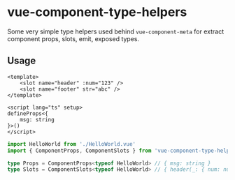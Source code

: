 # vue-component-type-helpers

Some very simple type helpers used behind `vue-component-meta` for extract component props, slots, emit, exposed types.

## Usage

```vue
<template>
	<slot name="header" :num="123" />
	<slot name="footer" str="abc" />
</template>

<script lang="ts" setup>
defineProps<{
	msg: string
}>()
</script>
```

```ts
import HelloWorld from './HelloWorld.vue'
import { ComponentProps, ComponentSlots } from 'vue-component-type-helpers'

type Props = ComponentProps<typeof HelloWorld> // { msg: string }
type Slots = ComponentSlots<typeof HelloWorld> // { header(_: { num: number; }): any; footer(_: { str: string; }): any; }
```
